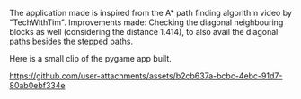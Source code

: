 The application made is inspired from the A* path finding algorithm video by "TechWithTim".
Improvements made: Checking the diagonal neighbouring blocks as well (considering the distance 1.414), to also avail the diagonal paths besides the stepped paths.

Here is a small clip of the pygame app built.

https://github.com/user-attachments/assets/b2cb637a-bcbc-4ebc-91d7-80ab0ebf334e
